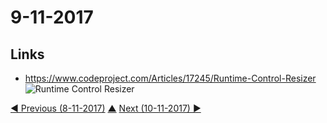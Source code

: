 # 9-11-2017

## Links
* https://www.codeproject.com/Articles/17245/Runtime-Control-Resizer
![Runtime Control Resizer](https://www.codeproject.com/KB/miscctrl/rtcontrolresizer/rtcontrolresizer.jpg)

[◀ Previous (8-11-2017)](https://github.com/humayuns/Workspace/blob/master/Diary/2017/November/8/notebook.md) [▲](https://github.com/humayuns/Workspace/tree/master/Diary/2017/November)
[Next (10-11-2017) ▶](https://github.com/humayuns/Workspace/blob/master/Diary/2017/November/10/notebook.md)